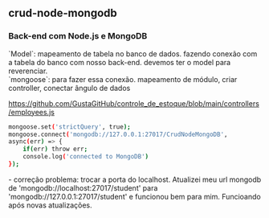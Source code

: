 ## crud-node-mongodb
### Back-end com Node.js e MongoDB
<p>
`Model`: mapeamento de tabela no banco de dados. fazendo conexão com a tabela do banco com nosso back-end. devemos ter o model para reverenciar.
 <br>
`mongoose`: para fazer essa conexão. mapeamento de módulo, criar controller, conectar ângulo de dados
</p>

https://github.com/GustaGitHub/controle_de_estoque/blob/main/controllers/employees.js

```sh
mongoose.set('strictQuery', true);
mongoose.connect('mongodb://127.0.0.1:27017/CrudNodeMongoDB', 
async(err) => {
    if(err) throw err;
    console.log('connected to MongoDB')
});

```
<p>
- correção problema: trocar a porta do localhost. Atualizei meu url mongodb de 'mongodb://localhost:27017/student' para 'mongodb://127.0.0.1:27017/student' e funcionou bem para mim. Funcioando após novas atualizações. 
</p>
